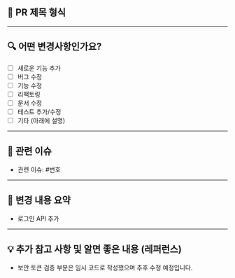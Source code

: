 ## 📌 PR 제목 형식

<!-- 예시: feat: 사용자 로그인 기능 구현 -->

---

## 🔍 어떤 변경사항인가요?

- [ ] 새로운 기능 추가
- [ ] 버그 수정
- [ ] 기능 수정
- [ ] 리팩토링
- [ ] 문서 수정
- [ ] 테스트 추가/수정
- [ ] 기타 (아래에 설명)

---

## 📎 관련 이슈

- 관련 이슈: #번호

---

## 📝 변경 내용 요약

<!-- 변경된 주요 사항을 간단하게 설명해주세요 -->
- 로그인 API 추가

---

## 💡 추가 참고 사항 및 알면 좋은 내용 (레퍼런스)

<!-- 리뷰어가 알아야 할 내용이 있다면 적어주세요 -->
- 보안 토큰 검증 부분은 임시 코드로 작성했으며 추후 수정 예정입니다.
